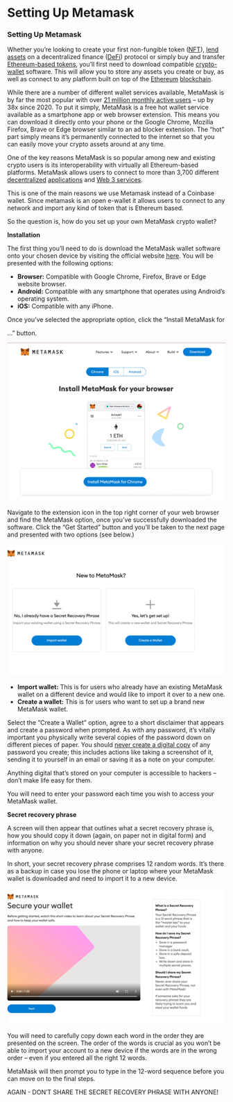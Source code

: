 # Setting Up Metamask

### Setting Up Metamask

Whether you’re looking to create your first non-fungible token ([NFT](https://www.coindesk.com/learn/how-to-create-buy-and-sell-nfts/)), [lend](https://www.coindesk.com/learn/2021/07/13/defi-lending-3-major-risks-to-know/) [assets](https://www.coindesk.com/learn/2021/07/13/defi-lending-3-major-risks-to-know/) on a decentralized finance ([DeFi](https://www.coindesk.com/learn/what-is-defi/)) protocol or simply buy and transfer [Ethereum-based tokens](https://www.coindesk.com/tech/2021/02/09/what-is-the-erc-20-ethereum-token-standard/), you’ll first need to download compatible [crypto-wallet](https://www.coindesk.com/learn/your-first-crypto-wallet-how-to-use-it-and-why-you-need-one/) software. This will allow you to store any assets you create or buy, as well as connect to any platform built on top of the [Ethereum](https://www.coindesk.com/learn/what-is-ethereum/) [blockchain](https://www.coindesk.com/learn/what-is-blockchain-technology/).

While there are a number of different wallet services available, MetaMask is by far the most popular with over [21 million monthly active users](https://www.businesswire.com/news/home/20211117006028/en/MetaMask-Surpasses-21-Million-MAUs-as-ConsenSys-Raises-200-Million-to-Make-Web3-Universally-Easy-to-Use-Access-and-Build-On) – up by 38x since 2020. To put it simply, MetaMask is a free hot wallet service available as a smartphone app or web browser extension. This means you can download it directly onto your phone or the Google Chrome, Mozilla Firefox, Brave or Edge browser similar to an ad blocker extension. The “hot” part simply means it’s permanently connected to the internet so that you can easily move your crypto assets around at any time.

One of the key reasons MetaMask is so popular among new and existing crypto users is its interoperability with virtually all Ethereum-based platforms. MetaMask allows users to connect to more than 3,700 different [decentralized](https://www.coindesk.com/learn/what-is-a-decentralized-application/) [applications](https://www.coindesk.com/learn/what-is-a-decentralized-application/) and [Web 3 services](https://www.coindesk.com/learn/what-is-web-3-and-why-is-everyone-talking-about-it/).

This is one of the main reasons we use Metamask instead of a Coinbase wallet. Since metamask is an open e-wallet it allows users to connect to any network and import any kind of token that is Ethereum based.

So the question is, how do you set up your own MetaMask crypto wallet?

**Installation**

The first thing you’ll need to do is download the MetaMask wallet software onto your chosen device by visiting the official website [here](https://metamask.io). You will be presented with the following options:

* **Browser:** Compatible with Google Chrome, Firefox, Brave or Edge website browser.
* **Android:** Compatible with any smartphone that operates using Android’s operating system.
* **iOS:** Compatible with any iPhone.

Once you’ve selected the appropriate option, click the “Install MetaMask for

…” button.

![](<../../.gitbook/assets/0 (1)>)

Navigate to the extension icon in the top right corner of your web browser and find the MetaMask option, once you’ve successfully downloaded the software. Click the “Get Started” button and you’ll be taken to the next page and presented with two options (see below.)

![](<../../.gitbook/assets/1 (1)>)

* **Import wallet:** This is for users who already have an existing MetaMask wallet on a different device and would like to import it over to a new one.
* **Create a wallet:** This is for users who want to set up a brand new MetaMask wallet.

Select the “Create a Wallet” option, agree to a short disclaimer that appears and create a password when prompted. As with any password, it’s vitally important you physically write several copies of the password down on different pieces of paper. You should [never create a digital copy](https://www.coindesk.com/learn/2021/04/20/4-ways-to-stay-safe-in-crypto/) of any password you create; this includes actions like taking a screenshot of it, sending it to yourself in an email or saving it as a note on your computer.

Anything digital that’s stored on your computer is accessible to hackers – don’t make life easy for them.

You will need to enter your password each time you wish to access your MetaMask wallet.

**Secret recovery phrase**

A screen will then appear that outlines what a secret recovery phrase is, how you should copy it down (again, on paper not in digital form) and information on why you should never share your secret recovery phrase with anyone.

In short, your secret recovery phrase comprises 12 random words. It’s there as a backup in case you lose the phone or laptop where your MetaMask wallet is downloaded and need to import it to a new device.

![](<../../.gitbook/assets/2 (1)>)

You will need to carefully copy down each word in the order they are presented on the screen. The order of the words is crucial as you won’t be able to import your account to a new device if the words are in the wrong order – even if you entered all the right 12 words.

MetaMask will then prompt you to type in the 12-word sequence before you can move on to the final steps.

AGAIN - DON’T SHARE THE SECRET RECOVERY PHRASE WITH ANYONE!

###
